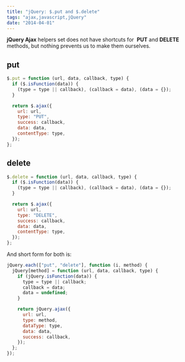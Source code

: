 ```yaml
---
title: "jQuery: $.put and $.delete"
tags: "ajax,javascript,jQuery"
date: "2014-04-01"
---
```


**jQuery Ajax** helpers set does not have shortcuts for  **PUT** and **DELETE** methods, but nothing prevents us to make them ourselves.

## put

```javascript
$.put = function (url, data, callback, type) {
  if ($.isFunction(data)) {
    (type = type || callback), (callback = data), (data = {});
  }

  return $.ajax({
    url: url,
    type: "PUT",
    success: callback,
    data: data,
    contentType: type,
  });
};
```

## delete

```javascript
$.delete = function (url, data, callback, type) {
  if ($.isFunction(data)) {
    (type = type || callback), (callback = data), (data = {});
  }

  return $.ajax({
    url: url,
    type: "DELETE",
    success: callback,
    data: data,
    contentType: type,
  });
};
```

And short form for both is:

```javascript
jQuery.each(["put", "delete"], function (i, method) {
  jQuery[method] = function (url, data, callback, type) {
    if (jQuery.isFunction(data)) {
      type = type || callback;
      callback = data;
      data = undefined;
    }

    return jQuery.ajax({
      url: url,
      type: method,
      dataType: type,
      data: data,
      success: callback,
    });
  };
});
```
